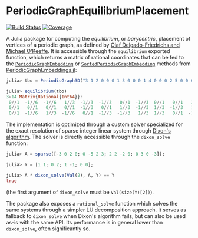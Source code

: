 # PeriodicGraphEquilibriumPlacement

[![Build Status](https://github.com/Liozou/PeriodicGraphEquilibriumPlacement.jl/actions/workflows/CI.yml/badge.svg?branch=main)](https://github.com/Liozou/PeriodicGraphEquilibriumPlacement.jl/actions/workflows/CI.yml?query=branch%3Amain)
[![Coverage](https://codecov.io/gh/Liozou/PeriodicGraphEquilibriumPlacement.jl/branch/main/graph/badge.svg)](https://codecov.io/gh/Liozou/PeriodicGraphEquilibriumPlacement.jl)

A Julia package for computing the *equilibrium*, or *barycentric*, placement of vertices
of a periodic graph, as defined by [Olaf Delgado-Friedrichs and Michael O'Keeffe](https://doi.org/10.1107/S0108767303012017).
It is accessible through the `equilibrium` exported function, which returns a matrix of
rational coordinates that can be fed to the [`PeriodicGraphEmbedding`](https://liozou.github.io/PeriodicGraphEmbeddings.jl/dev/types/#PeriodicGraphEmbeddings.PeriodicGraphEmbedding-Union{Tuple{T},%20Tuple{D},%20Tuple{PeriodicGraph{D},%20AbstractMatrix{T},%20Cell}}%20where%20{D,%20T})
or
[`SortedPeriodicGraphEmbedding`](https://liozou.github.io/PeriodicGraphEmbeddings.jl/dev/types/#PeriodicGraphEmbeddings.SortedPeriodicGraphEmbedding-Union{Tuple{T},%20Tuple{D},%20Tuple{PeriodicGraph{D},%20AbstractMatrix{T}%20where%20T,%20Cell}}%20where%20{D,%20T})
methods from [PeriodicGraphEmbeddings.jl](https://github.com/Liozou/PeriodicGraphEmbeddings.jl):

```julia
julia> tbo = PeriodicGraph3D("3 1 2 0 0 0 1 3 0 0 0 1 4 0 0 0 2 5 0 0 0 2 6 0 0 0 2 7 0 0 0 3 6 0 0 1 3 8 0 0 0 3 9 0 0 0 4 6 1 0 0 4 10 0 0 0 4 11 0 0 0 5 12 0 0 0 5 13 0 0 0 7 12 1 1 -1 7 13 0 1 0 8 12 0 0 0 8 14 0 0 0 9 12 1 1 0 9 14 0 1 0 10 13 0 0 0 10 14 0 0 0 11 13 1 1 0 11 14 1 1 -1");

julia> equilibrium(tbo)
3×14 Matrix{Rational{Int64}}:
 0//1  -1//6  -1//6   1//3  -1//3  -1//3   0//1  -1//3  0//1   0//1   2//3  -2//3  -1//6  -1//6
 0//1   0//1   0//1   0//1  -1//3   0//1   1//3  -1//3  1//3  -1//3   1//3  -1//2  -1//2  -1//2
 0//1  -1//6   1//3  -1//6   0//1  -1//3  -1//3   1//3  1//3   0//1  -1//3   1//3  -1//6   1//3
```

The implementation is optimized through a custom solver specialized for the exact
resolution of sparse integer linear system through [Dixon's algorithm](https://doi.org/10.1007/bf01459082).
The solver is directly accessible through the `dixon_solve` function:

```julia
julia> A = sparse([-3 0 2 0; 0 -5 2 3; 2 2 -2 0; 0 3 0 -3]);

julia> Y = [1 1; 0 2; 1 -1; 0 0];

julia> A * dixon_solve(Val(2), A, Y) == Y
true
```

(the first argument of `dixon_solve` must be `Val(size(Y)[2])`).

The package also exposes a `rational_solve` function which solves the same systems through
a simpler LU decomposition approach. It serves as fallback to `dixon_solve` when Dixon's
algorithm fails, but can also be used as-is with the same API. Its performance is in
general lower than `dixon_solve`, often significantly so.
